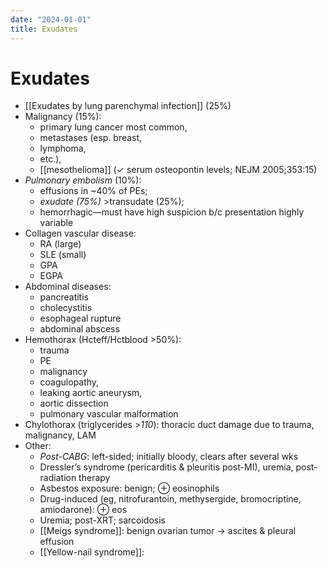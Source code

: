 ```yaml
---
date: "2024-01-01"
title: Exudates
---
```



# Exudates

- [[Exudates by lung parenchymal infection]] (25%)
- Malignancy (15%):
  - primary lung cancer most common,
  - metastases (esp. breast,
  - lymphoma,
  - etc.),
  - [[mesothelioma]] (✓ serum osteopontin levels; NEJM 2005;353:15)
- _Pulmonary embolism_ (10%):
  - effusions in ~40% of PEs;
  - _exudate (75%)_ >transudate (25%);
  - hemorrhagic—must have high suspicion b/c presentation highly variable
- Collagen vascular disease:
  - RA (large)
  - SLE (small)
  - GPA
  - EGPA
- Abdominal diseases:
  - pancreatitis
  - cholecystitis
  - esophageal rupture
  - abdominal abscess
- Hemothorax (Hcteff/Hctblood >50%):
  - trauma
  - PE
  - malignancy
  - coagulopathy,
  - leaking aortic aneurysm,
  - aortic dissection
  - pulmonary vascular malformation
- Chylothorax (triglycerides >_110_): thoracic duct damage due to trauma, malignancy, LAM
- Other:
  - _Post-CABG_: left-sided; initially bloody, clears after several wks
  - Dressler’s syndrome (pericarditis & pleuritis post-MI), uremia, post-radiation therapy
  - Asbestos exposure: benign; ⊕ eosinophils
  - Drug-induced (eg, nitrofurantoin, methysergide, bromocriptine, amiodarone): ⊕ eos
  - Uremia; post-XRT; sarcoidosis
  - [[Meigs syndrome]]: benign ovarian tumor → ascites & pleural effusion
  - [[Yellow-nail syndrome]]:
